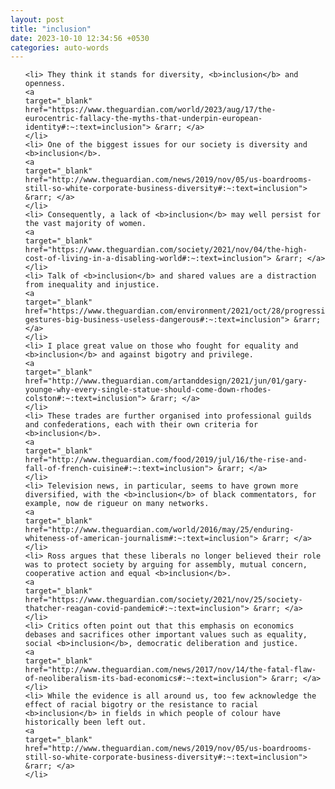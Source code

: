```yaml
---
layout: post
title: "inclusion"
date: 2023-10-10 12:34:56 +0530
categories: auto-words
---
```

<ol>

    <li> They think it stands for diversity, <b>inclusion</b> and openness.
    <a 
    target="_blank" 
    href="https://www.theguardian.com/world/2023/aug/17/the-eurocentric-fallacy-the-myths-that-underpin-european-identity#:~:text=inclusion"> &rarr; </a>
    </li>
    <li> One of the biggest issues for our society is diversity and <b>inclusion</b>.
    <a 
    target="_blank" 
    href="http://www.theguardian.com/news/2019/nov/05/us-boardrooms-still-so-white-corporate-business-diversity#:~:text=inclusion"> &rarr; </a>
    </li>
    <li> Consequently, a lack of <b>inclusion</b> may well persist for the vast majority of women.
    <a 
    target="_blank" 
    href="https://www.theguardian.com/society/2021/nov/04/the-high-cost-of-living-in-a-disabling-world#:~:text=inclusion"> &rarr; </a>
    </li>
    <li> Talk of <b>inclusion</b> and shared values are a distraction from inequality and injustice.
    <a 
    target="_blank" 
    href="https://www.theguardian.com/environment/2021/oct/28/progressive-gestures-big-business-useless-dangerous#:~:text=inclusion"> &rarr; </a>
    </li>
    <li> I place great value on those who fought for equality and <b>inclusion</b> and against bigotry and privilege.
    <a 
    target="_blank" 
    href="http://www.theguardian.com/artanddesign/2021/jun/01/gary-younge-why-every-single-statue-should-come-down-rhodes-colston#:~:text=inclusion"> &rarr; </a>
    </li>
    <li> These trades are further organised into professional guilds and confederations, each with their own criteria for <b>inclusion</b>.
    <a 
    target="_blank" 
    href="http://www.theguardian.com/food/2019/jul/16/the-rise-and-fall-of-french-cuisine#:~:text=inclusion"> &rarr; </a>
    </li>
    <li> Television news, in particular, seems to have grown more diversified, with the <b>inclusion</b> of black commentators, for example, now de rigueur on many networks.
    <a 
    target="_blank" 
    href="http://www.theguardian.com/world/2016/may/25/enduring-whiteness-of-american-journalism#:~:text=inclusion"> &rarr; </a>
    </li>
    <li> Ross argues that these liberals no longer believed their role was to protect society by arguing for assembly, mutual concern, cooperative action and equal <b>inclusion</b>.
    <a 
    target="_blank" 
    href="https://www.theguardian.com/society/2021/nov/25/society-thatcher-reagan-covid-pandemic#:~:text=inclusion"> &rarr; </a>
    </li>
    <li> Critics often point out that this emphasis on economics debases and sacrifices other important values such as equality, social <b>inclusion</b>, democratic deliberation and justice.
    <a 
    target="_blank" 
    href="http://www.theguardian.com/news/2017/nov/14/the-fatal-flaw-of-neoliberalism-its-bad-economics#:~:text=inclusion"> &rarr; </a>
    </li>
    <li> While the evidence is all around us, too few acknowledge the effect of racial bigotry or the resistance to racial <b>inclusion</b> in fields in which people of colour have historically been left out.
    <a 
    target="_blank" 
    href="http://www.theguardian.com/news/2019/nov/05/us-boardrooms-still-so-white-corporate-business-diversity#:~:text=inclusion"> &rarr; </a>
    </li>